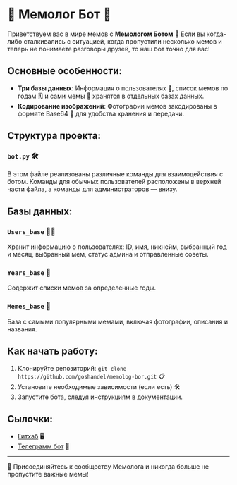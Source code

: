# 🤖 Мемолог Бот 📣

Приветствуем вас в мире мемов с **Мемологом Ботом** 💬 Если вы когда-либо сталкивались с ситуацией, когда пропустили несколько мемов и теперь не понимаете разговоры друзей, то наш бот точно для вас!

## Основные особенности:
- **Три базы данных**: Информация о пользователях 📝, список мемов по годам 🗓️ и сами мемы 🎨 хранятся в отдельных базах данных.
- **Кодирование изображений**: Фотографии мемов закодированы в формате Base64 🔐 для удобства хранения и передачи.

## Структура проекта:
### `bot.py` 🛠️
В этом файле реализованы различные команды для взаимодействия с ботом. Команды для обычных пользователей расположены в верхней части файла, а команды для администраторов — внизу.

## Базы данных:
### `Users_base` 🧑‍💻
Хранит информацию о пользователях: ID, имя, никнейм, выбранный год и месяц, выбранный мем, статус админа и отправленные советы.

### `Years_base` 📅
Содержит списки мемов за определенные годы.

### `Memes_base` 🌈
База с самыми популярными мемами, включая фотографии, описания и названия.

## Как начать работу:
1. Клонируйте репозиторий: `git clone https://github.com/goshandel/memolog-bor.git` 📋
2. Установите необходимые зависимости (если есть) 🛠️
3. Запустите бота, следуя инструкциям в документации.

## Сылочки:
- [Гитхаб](https://github.com/goshandel/memolog-bor.git) 🖥️
- [Телеграмм бот](https://t.me/Memelog_hacaton_bot) 📲

---
🚀 Присоединяйтесь к сообществу Мемолога и никогда больше не пропустите важные мемы!